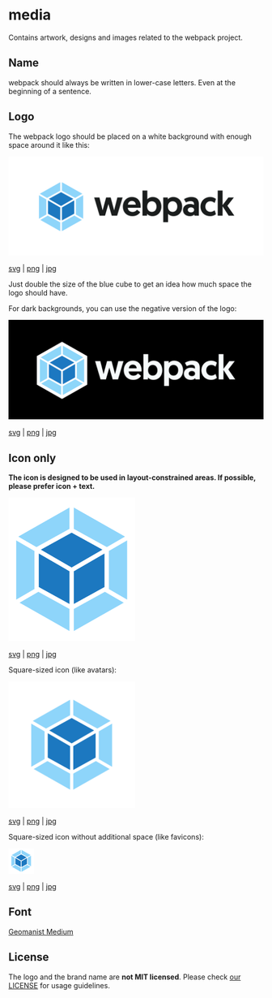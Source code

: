 # media

Contains artwork, designs and images related to the webpack project.

## Name

webpack should always be written in lower-case letters. Even at the beginning of a sentence.

## Logo

The webpack logo should be placed on a white background with enough space around it like this:

![logo white example](/logo/logo-on-white-bg.png?raw=true)

[svg](/logo/logo-on-white-bg.svg) | [png](/logo/logo-on-white-bg.png) | [jpg](/logo/logo-on-white-bg.jpg)

Just double the size of the blue cube to get an idea how much space the logo should have.

For dark backgrounds, you can use the negative version of the logo:

![logo dark example](/logo/logo-on-dark-bg.jpg?raw=true)

[svg](/logo/logo-on-dark-bg.svg) | [png](/logo/logo-on-dark-bg.png) | [jpg](/logo/logo-on-dark-bg.jpg)

## Icon only

**The icon is designed to be used in layout-constrained areas. If possible, please prefer icon + text.**

<img src="/logo/icon.png?raw=true" width="250" alt="icon example">

[svg](/logo/icon.svg) | [png](/logo/icon.png) | [jpg](/logo/icon.jpg)

Square-sized icon (like avatars):

<img src="/logo/icon-square-big.png?raw=true" width="250" alt="icon square big example">

[svg](/logo/icon-square-big.svg) | [png](/logo/icon-square-big.png) | [jpg](/logo/icon-square-big.jpg)

Square-sized icon without additional space (like favicons):

<img src="/logo/icon-square-small.png?raw=true" width="50" alt="icon square small example">

[svg](/logo/icon-square-small.svg) | [png](/logo/icon-square-small.png) | [jpg](/logo/icon-square-small.jpg)

## Font

[Geomanist Medium](http://geomanist.com/)

## License

The logo and the brand name are **not MIT licensed**. Please check [our LICENSE](https://github.com/webpack/media/blob/master/LICENSE) for usage guidelines.
